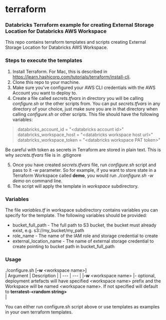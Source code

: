 # terraform
### Databricks Terraform example for creating External Storage Location for Databricks AWS Workspace

This repo contains terraform templates and scripts creating External Storage Location for Databricks AWS Workspace.

### Steps to execute the templates

1. Install Terraform. For Mac, this is described in https://learn.hashicorp.com/tutorials/terraform/install-cli.
2. Clone this repo to your machine.
3. Make sure you've configured your AWS CLI credentials with the AWS Account you want to deploy to.
4. Create a file called *secrets.tfvars* in directory you will be calling *configure.sh* or the other scripts from. You can put *secrets.tfvars* in any directory of your choice, just make sure you are in that directory when calling *configure.sh* or other scripts. This file should have the following variables:
> databricks_account_id       = "\<databricks account id>"<br>
> databricks_workspace_host = "\<databricks workspace host url>"<br>
> databricks_workspace_token = "\<databricks workspace PAT token>"<br>

Be careful with token as secrets in Terraform are stored in plain text. This is why *secrets.tfvars* file is in .gitignore

5. Once you have created *secrets.tfvars* file, run *configure.sh* script and pass to it *-w <your workspace name>* parameter. So for example, if you want to store state in a Terraform Workspace called **demo**, you would run *./configure.sh -w demo* on command line.
6. The script will apply the template in *workspace* subdirectory.

### Variables
The file *variables.tf* in workspace subdirectory contains variables you can specify for the template.
The following variables should be provided:
* bucket_full_path - The full path to S3 bucket, the bucket must already exist, e.g. s3://my_bucket/my_path
* role_name - The name of the IAM role and storage credential to create
* external_location_name - The name of external storage credential to create pointing to bucket path in bucket_full_path

### Usage
./configure.sh [**-w** \<workspace name\>] <br>
| Argument              | Description    |
| ---                   | ---            |
|**-w** \<workspace name\> |- optional, deployment artefacts will have specified \<workspace name\> prefix and the Workspace will be named \<workspace name\>. If not specified <workspace name> will default to **terratest-\<random string\>**<br> |

You can either run configure.sh script above or use templates as examples in your own terraform templates.
